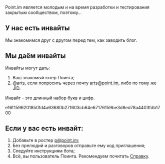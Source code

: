 Point.im является молодым и на время разработки и тестирования закрытым сообществом, поэтому…

## У нас есть инвайты

Мы знакомимся друг с другом перед тем, как заводить блог.

## Мы даём инвайты

Инвайты могут дать:

1. Ваш знакомый юзер Поинта;
2. @arts, если попросить через почту arts@point.im, либо по тому же JID.

Инвайт - это длинный набор букв и цифр.

e16f1596201850fd4a63680b27f603cb64e67176159be3d8ed78a4403fdb1700

## Если у вас есть инвайт:

1. Добавьте в ростер p@point.im;
2. Без прелюдий и разговоров отправьте ему код приглашения;
3. Следуйте инструкциям бота;
3. Всё, вы пользователь Поинта. Рекомендуем почитать [Справку](http://point.im/help).
